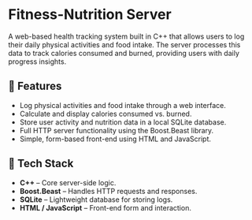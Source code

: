 # Fitness-Nutrition Server

A web-based health tracking system built in C++ that allows users to log their daily physical activities and food intake. The server processes this data to track calories consumed and burned, providing users with daily progress insights.

## 🔧 Features

- Log physical activities and food intake through a web interface.
- Calculate and display calories consumed vs. burned.
- Store user activity and nutrition data in a local SQLite database.
- Full HTTP server functionality using the Boost.Beast library.
- Simple, form-based front-end using HTML and JavaScript.

## 🚀 Tech Stack

- **C++** – Core server-side logic.
- **Boost.Beast** – Handles HTTP requests and responses.
- **SQLite** – Lightweight database for storing logs.
- **HTML / JavaScript** – Front-end form and interaction.
